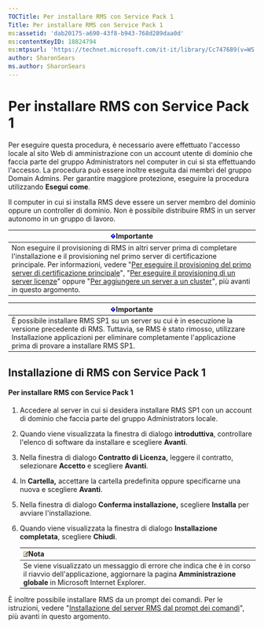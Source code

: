 ```yaml
---
TOCTitle: Per installare RMS con Service Pack 1
Title: Per installare RMS con Service Pack 1
ms:assetid: 'dab20175-a690-43f8-b943-768d289daa0d'
ms:contentKeyID: 18824794
ms:mtpsurl: 'https://technet.microsoft.com/it-it/library/Cc747689(v=WS.10)'
author: SharonSears
ms.author: SharonSears
---
```


Per installare RMS con Service Pack 1
=====================================

Per eseguire questa procedura, è necessario avere effettuato l'accesso locale al sito Web di amministrazione con un account utente di dominio che faccia parte del gruppo Administrators nel computer in cui si sta effettuando l'accesso. La procedura può essere inoltre eseguita dai membri del gruppo Domain Admins. Per garantire maggiore protezione, eseguire la procedura utilizzando **Esegui come**.

Il computer in cui si installa RMS deve essere un server membro del dominio oppure un controller di dominio. Non è possibile distribuire RMS in un server autonomo in un gruppo di lavoro.

| ![](/security-updates/images/Cc747689.Important(WS.10).gif)Importante                                                                                                                                                                                                                                                                                                                                                                                                                                                                                                                                      |
|-----------------------------------------------------------------------------------------------------------------------------------------------------------------------------------------------------------------------------------------------------------------------------------------------------------------------------------------------------------------------------------------------------------------------------------------------------------------------------------------------------------------------------------------------------------------------------------------------------------------------|
| Non eseguire il provisioning di RMS in altri server prima di completare l'installazione e il provisioning nel primo server di certificazione principale. Per informazioni, vedere "[Per eseguire il provisioning del primo server di certificazione principale](https://technet.microsoft.com/debc42f3-74ff-4c99-b7a4-4921fccdabc2)", "[Per eseguire il provisioning di un server licenze](https://technet.microsoft.com/4d67b898-0ba9-4eef-ab7d-ee0ca55a688e)" oppure "[Per aggiungere un server a un cluster](https://technet.microsoft.com/db635238-5528-4bec-9cc6-8244e2b3d733)", più avanti in questo argomento. |

| ![](/security-updates/images/Cc747689.Important(WS.10).gif)Importante                                                                                                                                                                            |
|-------------------------------------------------------------------------------------------------------------------------------------------------------------------------------------------------------------------------------------------------------------|
| È possibile installare RMS SP1 su un server su cui è in esecuzione la versione precedente di RMS. Tuttavia, se RMS è stato rimosso, utilizzare Installazione applicazioni per eliminare completamente l'applicazione prima di provare a installare RMS SP1. |

Installazione di RMS con Service Pack 1
---------------------------------------

#### Per installare RMS con Service Pack 1

1.  Accedere al server in cui si desidera installare RMS SP1 con un account di dominio che faccia parte del gruppo Administrators locale.

2.  Quando viene visualizzata la finestra di dialogo **introduttiva**, controllare l'elenco di software da installare e scegliere **Avanti**.

3.  Nella finestra di dialogo **Contratto di Licenza,** leggere il contratto, selezionare **Accetto** e scegliere **Avanti**.

4.  In **Cartella,** accettare la cartella predefinita oppure specificarne una nuova e scegliere **Avanti**.

5.  Nella finestra di dialogo **Conferma installazione,** scegliere **Installa** per avviare l'installazione.

6.  Quando viene visualizzata la finestra di dialogo **Installazione completata**, scegliere **Chiudi**.

    | ![](/security-updates/images/Cc747689.note(WS.10).gif)Nota                                                                                                                 |
    |---------------------------------------------------------------------------------------------------------------------------------------------------------------------------------------|
    | Se viene visualizzato un messaggio di errore che indica che è in corso il riavvio dell'applicazione, aggiornare la pagina **Amministrazione globale** in Microsoft Internet Explorer. |

È inoltre possibile installare RMS da un prompt dei comandi. Per le istruzioni, vedere "[Installazione del server RMS dal prompt dei comandi](https://technet.microsoft.com/b55b1e2a-dd14-4168-a37f-9cdedbec660b)", più avanti in questo argomento.
